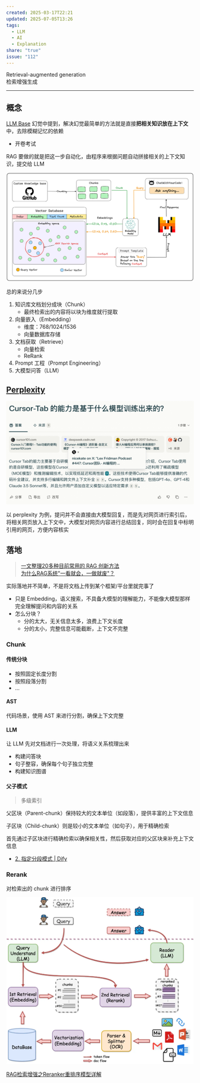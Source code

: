 ```yaml
---
created: 2025-03-17T22:21
updated: 2025-07-05T13:26
tags:
  - LLM
  - AI
  - Explanation
share: "true"
issue: "112"
---
```

  
Retrieval-augmented generation    
检索增强生成  
  
---  
  
## 概念  
  
[LLM Base](../111/LLM%20Base.md) 幻觉中提到，解决幻觉最简单的方法就是直接**把相关知识放在上下文**中，去除模糊记忆的依赖  
- 开卷考试  
  
RAG 要做的就是把这一步自动化，由程序来根据问题自动拼接相关的上下文知识，提交给 LLM  
  
![Pasted image 20250319112547](https://raw.githubusercontent.com/lei4519/picture-bed/main/imagesPasted%20image%2020250319112547.png)  
  
总的来说分几步  
  
1. 知识库文档划分成块（Chunk）  
	- 最终检索出的内容将以块为维度就行提取  
2. 向量嵌入（Embedding）  
	- 维度：768/1024/1536  
	- 向量数据库存储  
3. 文档获取（Retrieve）  
	- 向量检索  
	- ReRank  
4. Prompt 工程（Prompt Engineering）  
5. 大模型问答（LLM）  
  
## [Perplexity](https://www.perplexity.ai/)  
  
![Pasted image 20250319153915](https://raw.githubusercontent.com/lei4519/picture-bed/main/imagesPasted%20image%2020250319153915.png)  
  
以 perplexity 为例，提问并不会直接由大模型回复，而是先对网页进行索引后，将相关网页放入上下文中，大模型对网页内容进行总结回复，同时会在回复中标明引用的网页，方便内容核实  
  
## 落地  
  
> [一文整理20多种目前常用的 RAG 创新方法](https://mp.weixin.qq.com/s/-_1vkfXXQAb_zbShDhinIQ)    
> [为什么RAG系统"一看就会，一做就废"？](https://mp.weixin.qq.com/s/OEAAzbuCvG3gf_mq_mrlfg)  
  
实际落地并不简单，不是将文档上传到某个框架/平台里就完事了  
- 只是 Embedding，语义搜索，不具备大模型的理解能力，不能像大模型那样完全理解提问和内容的关系  
- 怎么分块？  
	- 分的太大，无关信息太多，浪费上下文长度  
	- 分的太小，完整信息可能截断，上下文不完整  
  
### Chunk  
  
#### 传统分块  
  
- 按照固定长度分割  
- 按照段落分割  
- ...  
  
#### AST  
  
代码场景，使用 AST 来进行分割，确保上下文完整  
  
#### LLM  
  
让 LLM 先对文档进行一次处理，将语义关系梳理出来  
- 构建问答块  
- 句子整容，确保每个句子独立完整  
- 构建知识图谱  
  
#### 父子模式  
  
> 多级索引  
  
父区块（Parent-chunk）保持较大的文本单位（如段落），提供丰富的上下文信息  
  
子区块（Child-chunk）则是较小的文本单位（如句子），用于精确检索  
  
首先通过子区块进行精确检索以确保相关性，然后获取对应的父区块来补充上下文信息  
  
- [2. 指定分段模式 \| Dify](https://docs.dify.ai/zh-hans/guides/knowledge-base/create-knowledge-and-upload-documents/chunking-and-cleaning-text)  
  
### Rerank  
  
对检索出的 chunk 进行排序  
  
![Pasted image 20250319161115](https://raw.githubusercontent.com/lei4519/picture-bed/main/imagesPasted%20image%2020250319161115.png)  
  
[RAG检索增强之Reranker重排序模型详解](https://mp.weixin.qq.com/s/wMeWQZMnjBTcoDa_Da3OzA)  
